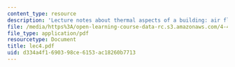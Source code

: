 ```yaml
---
content_type: resource
description: 'Lecture notes about thermal aspects of a building: air flow.'
file: /media/https%3A/open-learning-course-data-rc.s3.amazonaws.com/4-401-introduction-to-building-technology-spring-2006/d334a4f1690398ce6153ac18260b7713_lec4.pdf
file_type: application/pdf
resourcetype: Document
title: lec4.pdf
uid: d334a4f1-6903-98ce-6153-ac18260b7713
---
```

